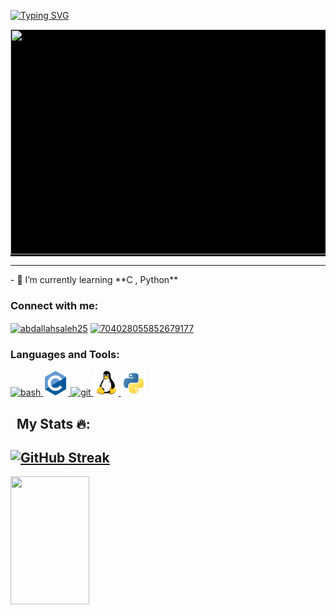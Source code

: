 <a href="https://git.io/typing-svg"><img src="https://readme-typing-svg.herokuapp.com?font=Fira+Code&duration=5001&pause=1000&color=F75513&width=435&lines=Welcome+to+my+GitHub+Profile++%F0%9F%91%8B;I'm+Abdallah+;I'm+a+Software+Engineer" alt="Typing SVG" /></a>

<p align="center" style="background-color: #000000;">
  <img src="https://i.pinimg.com/originals/cd/19/aa/cd19aa1e727d79be52ac4ce88a649951.gif" height="360" width="4050" />
</p>
<hr>
- 🌱 I’m currently learning **C , Python**



<h3 align="left">Connect with me:</h3>
<p align="left">
<a href="https://twitter.com/abdallahsaleh25" target="blank"><img align="center" src="https://raw.githubusercontent.com/rahuldkjain/github-profile-readme-generator/master/src/images/icons/Social/twitter.svg" alt="abdallahsaleh25" height="30" width="40" /></a>
<a href="https://discord.gg/704028055852679177" target="blank"><img align="center" src="https://raw.githubusercontent.com/rahuldkjain/github-profile-readme-generator/master/src/images/icons/Social/discord.svg" alt="704028055852679177" height="30" width="40" /></a>
</p>

<h3 align="left">Languages and Tools:</h3>
<p align="left"> <a href="https://www.gnu.org/software/bash/" target="_blank" rel="noreferrer"> <img src="https://www.vectorlogo.zone/logos/gnu_bash/gnu_bash-icon.svg" alt="bash" width="40" height="40"/> </a> <a href="https://www.cprogramming.com/" target="_blank" rel="noreferrer"> <img src="https://raw.githubusercontent.com/devicons/devicon/master/icons/c/c-original.svg" alt="c" width="40" height="40"/> </a> <a href="https://git-scm.com/" target="_blank" rel="noreferrer"> <img src="https://www.vectorlogo.zone/logos/git-scm/git-scm-icon.svg" alt="git" width="40" height="40"/> </a> <a href="https://www.linux.org/" target="_blank" rel="noreferrer"> <img src="https://raw.githubusercontent.com/devicons/devicon/master/icons/linux/linux-original.svg" alt="linux" width="40" height="40"/> </a> <a href="https://www.python.org" target="_blank" rel="noreferrer"> <img src="https://raw.githubusercontent.com/devicons/devicon/master/icons/python/python-original.svg" alt="python" width="40" height="40"/> </a> </p>

## &nbsp; My Stats 🔥:
[![GitHub Streak](http://github-readme-streak-stats.herokuapp.com?user=abdullahsaleh203&theme=dark&background=000000)](https://git.io/streak-stats)&nbsp;
---








<img align="left" width="50%" src="https://github-readme-stats.vercel.app/api?username=abdullahsaleh203&theme=midnight-purple&title_color=ff0000&text_color=ffffff&show_icons=true" height="205px"/></a>





